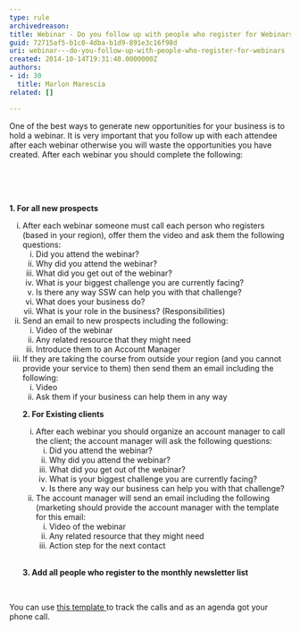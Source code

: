 ```yaml
---
type: rule
archivedreason: 
title: Webinar - Do you follow up with people who register for Webinars?
guid: 72715af5-b1c0-4dba-b1d9-891e3c16f98d
uri: webinar---do-you-follow-up-with-people-who-register-for-webinars
created: 2014-10-14T19:31:40.0000000Z
authors:
- id: 30
  title: Marlon Marescia
related: []

---
```



<p> One of the best ways to generate new opportunities for your business is to hold a webinar. It is very important that you follow up with each attendee after each webinar otherwise you will waste the opportunities you have created. After each webinar you should complete the following&#58;</p>
<br><excerpt class='endintro'></excerpt><br>
​ 
<p> 
   <strong>1. For all new prospects</strong></p><ol style="list-style-type&#58;lower-roman;"><li>After each webinar someone must call each person who registers (based in your region), offer them the video and ask them the following questions&#58;​ 
      <ol style="list-style-type&#58;lower-roman;"><li>Did you attend the webinar?&#160;</li><li>Why did you attend the webinar?</li><li>What did you get out of the webinar?&#160;</li><li>What is your biggest challenge you are currently facing?&#160;</li><li>Is there any way SSW can help you with that challenge?&#160;</li><li>What does your business do?</li><li>What is your role in the business? (Responsibilities)&#160;</li></ol></li><li>Send an email to new prospects including the following&#58;<ol style="list-style-type&#58;lower-roman;"><li>Video of the webinar&#160;</li><li>Any related resource that they might need&#160;</li><li>Introduce them to an Account Manager</li></ol></li><li>If they are taking the course from outside your region (and you cannot provide your service to them) then send them an email including the following&#58;<ol style="list-style-type&#58;lower-roman;"><li>Video&#160;</li><li>Ask them if your business can help them in any way</li></ol></li><p> 
      <strong>2. For Existing clients</strong></p><ol style="list-style-type&#58;lower-roman;"><li>After each webinar you should organize an account manager to call the client; the account manager will ask the following questions&#58;<ol style="list-style&#58;lower-roman;"><li>Did you attend the webinar?&#160;</li><li>Why did you attend the webinar?</li><li>What did you get out of the webinar?&#160;</li><li>What is your biggest challenge you are currently facing?&#160;</li><li>Is there any way our business can help you with that challenge?&#160;</li></ol></li><li>The account manager will send an email including the following (marketing should provide the account manager with the template for this email&#58;<ol style="list-style&#58;lower-roman;"><li>Video of the webinar&#160;</li><li>Any related resource that they might need&#160;</li><li>Action step for the next contact&#160;</li></ol></li></ol>​ 
   <p> 
      <strong>3. Add all people who register to the monthly newsletter list </strong></p> ​</ol><p>You can use <a href="/Documents/Webinar-Follow-up-template.xlsx"> <img class="ms-asset-icon ms-rtePosition-4" src="/_layouts/15/images/icxlsx.png" alt="" />this template </a> to track the calls and as an agenda got your phone call.</p>​​


